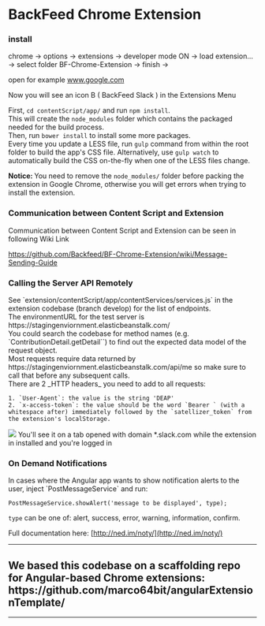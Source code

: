 <h1>BackFeed Chrome Extension</h1>

<h3>install</h3>

chrome -> options -> extensions -> developer mode ON -> load extension... -> select folder BF-Chrome-Extension -> finish -> 

open for example www.google.com 

Now you will see an icon B ( BackFeed Slack ) in the Extensions Menu

First, `cd contentScript/app/` and run `npm install`.<br>
This will create the `node_modules` folder which contains the packaged needed for the build process.<br>
Then, run `bower install` to install some more packages.<br>
Every time you update a LESS file, run `gulp` command from within the root folder to build the app's CSS file. Alternatively, use `gulp watch` to automatically build the CSS on-the-fly when one of the LESS files change.<br>

<b>Notice: </b> You need to remove the `node_modules/` folder before packing the extension in Google Chrome, otherwise you will get errors when trying to install the extension.

<h3>Communication between Content Script and Extension</h3>

Communication between Content Script and Extension can be seen in following Wiki Link

https://github.com/Backfeed/BF-Chrome-Extension/wiki/Message-Sending-Guide

<h3>Calling the Server API Remotely</h3>
See `extension/contentScript/app/contentServices/services.js` in the extension codebase (branch develop) for the list of endpoints.<br>
The environmentURL for the test server is https://stagingenviornment.elasticbeanstalk.com/<br>
You could search the codebase for method names (e.g. `ContributionDetail.getDetail``) to find out the expected data model of the request object.<br>
Most requests require data returned by https://stagingenviornment.elasticbeanstalk.com/api/me so make sure to call that before any subsequent calls.<br>
There are 2 _HTTP headers_ you need to add to all requests:

    1. `User-Agent`: the value is the string 'DEAP'
    2. `x-access-token`: the value should be the word `Bearer ` (with a whitespace after) immediately followed by the `satellizer_token` from the extension's localStorage.

![](http://backfeed.cc/wp-content/uploads/misc/where_to_find_satellizer_token.jpg)
You'll see it on a tab opened with domain *.slack.com while the extension in installed and you're logged in

<h3>On Demand Notifications</h3>
In cases where the Angular app wants to show notification alerts to the user, inject `PostMessageService` and run:

```
PostMessageService.showAlert('message to be displayed', type);
```

`type` can be one of: alert, success, error, warning, information, confirm.

Full documentation here: [http://ned.im/noty/](http://ned.im/noty/)

<hr />
<h2>We based this codebase on a scaffolding repo for Angular-based Chrome extensions: https://github.com/marco64bit/angularExtensionTemplate/</h2>
<hr />
